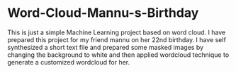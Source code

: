 # Word-Cloud-Mannu-s-Birthday
This is just a simple Machine Learning project based on word cloud. I have prepared this project for my friend mannu on her 22nd birthday.
I have self synthesized a short text file and prepared some masked images by changing the background to white and then applied wordcloud technique to generate a customized wordcloud for her.
